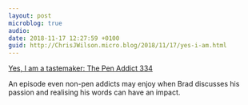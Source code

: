 ```yaml
---
layout: post
microblog: true
audio: 
date: 2018-11-17 12:27:59 +0100
guid: http://ChrisJWilson.micro.blog/2018/11/17/yes-i-am.html
---
```

[Yes, I am a tastemaker: The Pen Addict 334](https://pca.st/episode/34cffef3-d044-4c62-9ff3-1679ad0821d3)

An episode even non-pen addicts may enjoy when Brad discusses his passion and realising his words can have an impact. 
